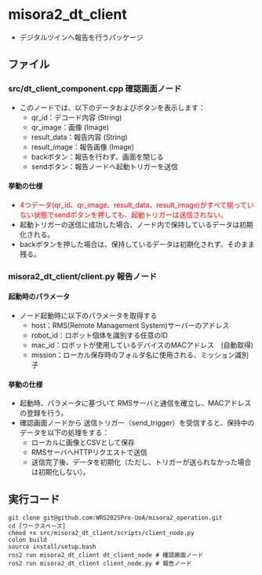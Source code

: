 # misora2_dt_client
 - デジタルツインへ報告を行うパッケージ
## ファイル
### src/dt_client_component.cpp 確認画面ノード
 - このノードでは、以下のデータおよびボタンを表示します：
    - qr_id：デコード内容 (String)
    - qr_image：画像 (Image) 
    - result_data：報告内容 (String) 
    - result_image：報告画像 (Image)
    - backボタン：報告を行わず、画面を閉じる
    - sendボタン：報告ノードへ起動トリガーを送信
#### 挙動の仕様
 - <font color="red">4つデータ(qr_id、qr_image、result_data、result_image)がすべて揃っていない状態でsendボタンを押しても、起動トリガーは送信されない。</font>
 - 起動トリガーの送信に成功した場合、ノード内で保持しているデータは初期化される。
 - backボタンを押した場合は、保持しているデータは初期化されず、そのまま残る。

### misora2_dt_client/client.py 報告ノード
#### 起動時のパラメータ
 - ノード起動時に以下のパラメータを取得する
    - host：RMS(Remote Management System)サーバーのアドレス
    - robot_id：ロボット個体を識別する任意のID
    - mac_id：ロボットが使用しているデバイスのMACアドレス　(自動取得)
    - mission：ローカル保存時のフォルダ名に使用される、ミッション識別子
#### 挙動の仕様
 - 起動時、パラメータに基づいて RMSサーバと通信を確立し、MACアドレスの登録を行う。
 - 確認画面ノードから 送信トリガー（send_trigger）を受信すると、保持中のデータを以下の処理をする：
    - ローカルに画像とCSVとして保存
    - RMSサーバへHTTPリクエストで送信
    - 送信完了後、データを初期化（ただし、トリガーが送られなかった場合は初期化しない）。

## 実行コード
~~~bash!
git clone git@github.com:WRS2025Pre-UoA/misora2_operation.git
cd [ワークスペース]
chmod +x src/misora2_dt_client/scripts/client_node.py
colon build
source install/setup.bash
ros2 run misora2_dt_client dt_client_node # 確認画面ノード
ros2 run misora2_dt_client client_node.py # 報告ノード
~~~